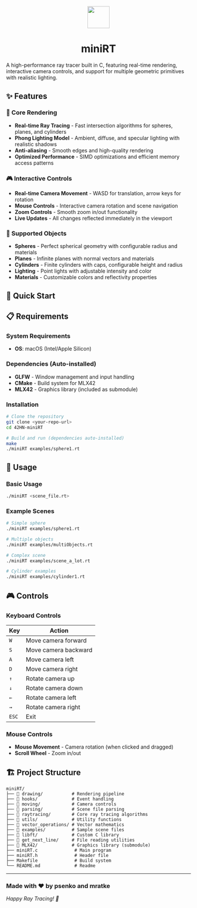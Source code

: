 <div align="center">

# <img src="https://github.com/Grihladin/42-project-badges/blob/main/badges/minirte.png" width="60" height="60"> 

# miniRT
</div>

A high-performance ray tracer built in C, featuring real-time rendering, interactive camera controls, and support for multiple geometric primitives with realistic lighting.

## ✨ Features

### 🎯 Core Rendering
- **Real-time Ray Tracing** - Fast intersection algorithms for spheres, planes, and cylinders
- **Phong Lighting Model** - Ambient, diffuse, and specular lighting with realistic shadows
- **Anti-aliasing** - Smooth edges and high-quality rendering
- **Optimized Performance** - SIMD optimizations and efficient memory access patterns

### 🎮 Interactive Controls
- **Real-time Camera Movement** - WASD for translation, arrow keys for rotation
- **Mouse Controls** - Interactive camera rotation and scene navigation
- **Zoom Controls** - Smooth zoom in/out functionality
- **Live Updates** - All changes reflected immediately in the viewport

### 🎨 Supported Objects
- **Spheres** - Perfect spherical geometry with configurable radius and materials
- **Planes** - Infinite planes with normal vectors and materials
- **Cylinders** - Finite cylinders with caps, configurable height and radius
- **Lighting** - Point lights with adjustable intensity and color
- **Materials** - Customizable colors and reflectivity properties

## 🚀 Quick Start

## 📋 Requirements

### System Requirements
- **OS**: macOS (Intel/Apple Silicon)

### Dependencies (Auto-installed)
- **GLFW** - Window management and input handling
- **CMake** - Build system for MLX42
- **MLX42** - Graphics library (included as submodule)

### Installation
```bash
# Clone the repository
git clone <your-repo-url>
cd 42HN-miniRT

# Build and run (dependencies auto-installed)
make
./miniRT examples/sphere1.rt
```

## 🎯 Usage

### Basic Usage
```bash
./miniRT <scene_file.rt>
```

### Example Scenes
```bash
# Simple sphere
./miniRT examples/sphere1.rt

# Multiple objects
./miniRT examples/multiObjects.rt

# Complex scene
./miniRT examples/scene_a_lot.rt

# Cylinder examples
./miniRT examples/cylinder1.rt
```

## 🎮 Controls

### Keyboard Controls
| Key | Action |
|-----|--------|
| `W` | Move camera forward |
| `S` | Move camera backward |
| `A` | Move camera left |
| `D` | Move camera right |
| `↑` | Rotate camera up |
| `↓` | Rotate camera down |
| `←` | Rotate camera left |
| `→` | Rotate camera right |
| `ESC` | Exit |

### Mouse Controls
- **Mouse Movement** - Camera rotation (when clicked and dragged)
- **Scroll Wheel** - Zoom in/out

## 🏗️ Project Structure

```
miniRT/
├── 📁 drawing/           # Rendering pipeline
├── 📁 hooks/             # Event handling
├── 📁 moving/            # Camera controls
├── 📁 parsing/           # Scene file parsing
├── 📁 raytracing/        # Core ray tracing algorithms
├── 📁 utils/             # Utility functions
├── 📁 vector_operations/ # Vector mathematics
├── 📁 examples/          # Sample scene files
├── 📁 libft/             # Custom C library
├── 📁 get_next_line/     # File reading utilities
├── 📁 MLX42/             # Graphics library (submodule)
├── miniRT.c              # Main program
├── miniRT.h              # Header file
├── Makefile              # Build system
└── README.md             # Readme
```
---

### Made with ❤️ by psenko and mratke

*Happy Ray Tracing! 🚀*
